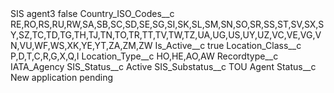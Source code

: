 <?xml version="1.0" encoding="UTF-8"?>
<CustomMetadata xmlns="http://soap.sforce.com/2006/04/metadata" xmlns:xsi="http://www.w3.org/2001/XMLSchema-instance" xmlns:xsd="http://www.w3.org/2001/XMLSchema">
    <label>SIS agent3</label>
    <protected>false</protected>
    <values>
        <field>Country_ISO_Codes__c</field>
        <value xsi:type="xsd:string">RE,RO,RS,RU,RW,SA,SB,SC,SD,SE,SG,SI,SK,SL,SM,SN,SO,SR,SS,ST,SV,SX,SY,SZ,TC,TD,TG,TH,TJ,TN,TO,TR,TT,TV,TW,TZ,UA,UG,US,UY,UZ,VC,VE,VG,VN,VU,WF,WS,XK,YE,YT,ZA,ZM,ZW</value>
    </values>
    <values>
        <field>Is_Active__c</field>
        <value xsi:type="xsd:boolean">true</value>
    </values>
    <values>
        <field>Location_Class__c</field>
        <value xsi:type="xsd:string">P,D,T,C,R,G,X,Q,I</value>
    </values>
    <values>
        <field>Location_Type__c</field>
        <value xsi:type="xsd:string">HO,HE,AO,AW</value>
    </values>
    <values>
        <field>Recordtype__c</field>
        <value xsi:type="xsd:string">IATA_Agency</value>
    </values>
    <values>
        <field>SIS_Status__c</field>
        <value xsi:type="xsd:string">Active</value>
    </values>
    <values>
        <field>SIS_Substatus__c</field>
        <value xsi:type="xsd:string">TOU Agent</value>
    </values>
    <values>
        <field>Status__c</field>
        <value xsi:type="xsd:string">New application pending</value>
    </values>
</CustomMetadata>
